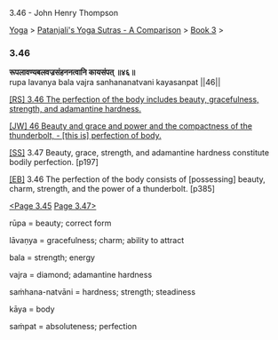 3.46 - John Henry Thompson 

[Yoga](../../../yoga.md)‎ > ‎[Patanjali's Yoga Sutras - A Comparison](../../patanjani.md)‎ > ‎[Book 3](../book-3.md)‎ > ‎

### 3.46

**रूपलावण्यबलवज्रसंहननत्वानि कायसंपत् ॥४६॥**  
rupa lavanya bala vajra sanhananatvani kayasanpat ||46||  
  
  
[\[RS\] 3.46 The perfection of the body includes beauty, gracefulness, strength, and adamantine hardness.](http://www.ashtangayoga.info/source-texts/yoga-sutra-patanjali/chapter-3/item/rupa-lavanya-bala-vajra-sanhananatvani-kayasanpat/)  
  
[\[JW\] 46 Beauty and grace and power and the compactness of the thunderbolt, - \[this is\] perfection of body.](http://books.google.com/books?id=YzFImjtOxUwC&pg=PA280&ci=168%2C591%2C742%2C61&source=bookclip)  
  
[\[SS\]](http://www.amazon.com/Yoga-Sutras-Patanjali-Commentary-Satchidananda/dp/0932040381) 3.47 Beauty, grace, strength, and adamantine hardness constitute bodily perfection. \[p197\]  
  
[\[EB\]](http://www.amazon.com/Yoga-Sutras-Patanjali-Translation-Commentary/dp/0865477361/ref=sr_1_1?ie=UTF8&s=books&qid=1250508322&sr=1-1) 3.46 The perfection of the body consists of \[possessing\] beauty, charm, strength, and the power of a thunderbolt. \[p385\]  
  
  
[<Page 3.45](345.md)  [Page 3.47>](347.md)  

rūpa = beauty; correct form  
  
lāvaṇya = gracefulness; charm; ability to attract  
  
bala = strength; energy  
  
vajra = diamond; adamantine hardness  
  
saṁhana-natvāni = hardness; strength; steadiness  
  
kāya = body  
  
saṁpat = absoluteness; perfection  

